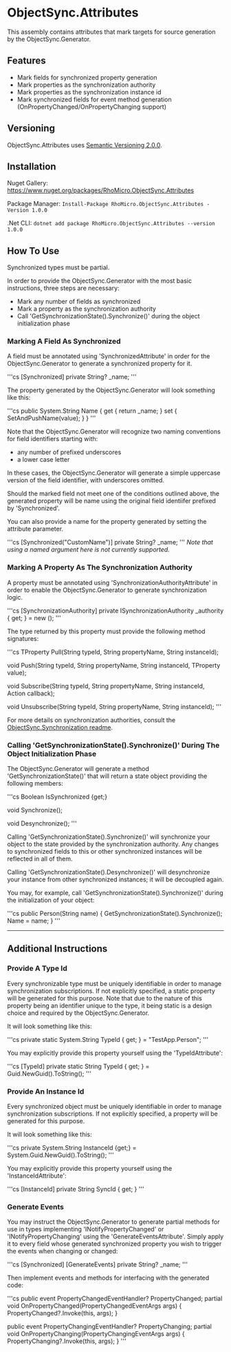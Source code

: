 # ObjectSync.Attributes #

This assembly contains attributes that mark targets for source generation by the ObjectSync.Generator.

## Features ##

* Mark fields for synchronized property generation
* Mark properties as the synchronization authority
* Mark properties as the synchronization instance id
* Mark synchronized fields for event method generation (OnPropertyChanged/OnPropertyChanging support)

## Versioning ##

ObjectSync.Attributes uses [Semantic Versioning 2.0.0](https://semver.org/).

## Installation ##

Nuget Gallery: https://www.nuget.org/packages/RhoMicro.ObjectSync.Attributes

Package Manager: `Install-Package RhoMicro.ObjectSync.Attributes -Version 1.0.0`

.Net CLI: `dotnet add package RhoMicro.ObjectSync.Attributes --version 1.0.0`

## How To Use ##

Synchronized types must be partial.

In order to provide the ObjectSync.Generator with the most basic instructions, three steps are necessary:

* Mark any number of fields as synchronized
* Mark a property as the synchronization authority
* Call 'GetSynchronizationState().Synchronize()' during the object initialization phase

### Marking A Field As Synchronized ###

A field must be annotated using 'SynchronizedAttribute' in order for the ObjectSync.Generator to generate a synchronized property for it.

'''cs
[Synchronized]
private String? _name;
'''

The property generated by the ObjectSync.Generator will look something like this:

'''cs
public System.String Name 
{
	get
	{
		return _name;
	}
	set
	{
		SetAndPushName(value);
	}
}
'''

Note that the ObjectSync.Generator will recognize two naming conventions for field identifiers starting with:
* any number of prefixed underscores
* a lower case letter

In these cases, the ObjectSync.Generator will generate a simple uppercase version of the field identifier, with underscores omitted.

Should the marked field not meet one of the conditions outlined above, the generated property will be name using the original field identiifer prefixed by 'Synchronized'.

You can also provide a name for the property generated by setting the attribute parameter.

'''cs
[Synchronized("CustomName")]
private String? _name;
'''
*Note that using a named argument here is not currently supported.*

### Marking A Property As The Synchronization Authority ###

A property must be annotated using 'SynchronizationAuthorityAttribute' in order to enable the ObjectSync.Generator to generate synchronization logic.

'''cs
[SynchronizationAuthority]
private ISynchronizationAuthority _authority { get; } = new ();
'''

The type returned by this property must provide the following method signatures:

'''cs
TProperty Pull<TProperty>(String typeId, String propertyName, String instanceId);

void Push<TProperty>(String typeId, String propertyName, String instanceId, TProperty value);

void Subscribe<TProperty>(String typeId, String propertyName, String instanceId, Action<TProperty> callback);

void Unsubscribe(String typeId, String propertyName, String instanceId);
'''

For more details on synchronization authorities, consult the [ObjectSync.Synchronization readme](https://github.com/PaulBraetz/ObjectSync/Synchronization/README).

### Calling 'GetSynchronizationState().Synchronize()' During The Object Initialization Phase ###

The ObjectSync.Generator will generate a method 'GetSynchronizationState()' that will return a state object providing the following members:

'''cs
Boolean IsSynchronized {get;}

void Synchronize();

void Desynchronize();
'''

Calling 'GetSynchronizationState().Synchronize()' will synchronize your object to the state provided by the synchronization authority.
Any changes to synchronized fields to this or other synchronized instances will be reflected in all of them.

Calling 'GetSynchronizationState().Desynchronize()' will desynchronize your instance from other synchronized instances; it will be decoupled again.

You may, for example, call 'GetSynchronizationState().Synchronize()' during the initialization of your object:

'''cs
public Person(String name)
{
	GetSynchronizationState().Synchronize();
	Name = name;
}
'''

- - - -

## Additional Instructions ##

### Provide A Type Id ###

Every synchronizable type must be uniquely identifiable in order to manage synchronization subscriptions.
If not explicitly specified, a static property will be generated for this purpose.
Note that due to the nature of this property being an identifier unique to the type, it being static is a design choice and required by the ObjectSync.Generator.

It will look something like this:

'''cs
private static System.String TypeId { get; } = "TestApp.Person";
'''

You may explicitly provide this property yourself using the 'TypeIdAttribute':

'''cs
[TypeId]
private static String TypeId { get; } = Guid.NewGuid().ToString();
'''

### Provide An Instance Id ###

Every synchronized object must be uniquely identifiable in order to manage synchronization subscriptions.
If not explicitly specified, a property will be generated for this purpose.

It will look something like this:

'''cs
private System.String InstanceId {get;} = System.Guid.NewGuid().ToString();
'''

You may explicitly provide this property yourself using the 'InstanceIdAttribute':

'''cs
[InstanceId]
private String SyncId { get; }
'''

### Generate Events ###

You may instruct the ObjectSync.Generator to generate partial methods for use in types implementing 'INotifyPropertyChanged' or 'INotifyPropertyChanging' using the 'GenerateEventsAttribute'.
Simply apply it to every field whose generated synchronized property you wish to trigger the events when changing or changed:

'''cs
[Synchronized]
[GenerateEvents]
private String? _name;
'''

Then implement events and methods for interfacing with the generated code:

'''cs
public event PropertyChangedEventHandler? PropertyChanged;
partial void OnPropertyChanged(PropertyChangedEventArgs args)
{
	PropertyChanged?.Invoke(this, args);
}

public event PropertyChangingEventHandler? PropertyChanging;
partial void OnPropertyChanging(PropertyChangingEventArgs args)
{
	PropertyChanging?.Invoke(this, args);
}
'''
